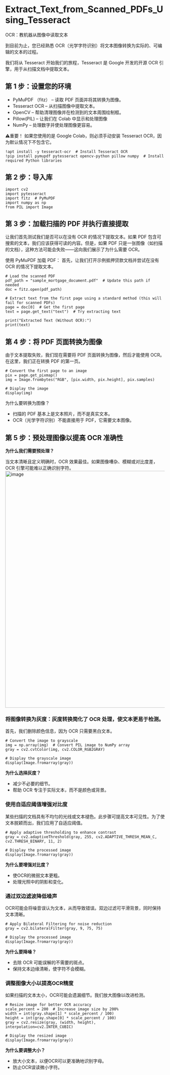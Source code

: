 # Extract_Text_from_Scanned_PDFs_Using_Tesseract
OCR：教机器从图像中读取文本

到目前为止，您已经熟悉 OCR（光学字符识别）将文本图像转换为实际的、可编辑的文本的过程。

我们将从 Tesseract 开始我们的旅程，Tesseract 是 Google 开发的开源 OCR 引擎，用于从扫描文档中提取文本。
## 第 1 步：设置您的环境
- PyMuPDF （fitz） – 读取 PDF 页面并将其转换为图像。
- Tesseract OCR – 从扫描图像中提取文本。
- OpenCV – 帮助清理图像并在检测到的文本周围绘制框。
- Pillow(PIL) – 让我们在 Colab 中显示和处理图像
- NumPy – 处理数字并使处理图像更容易。

⚠️重要！ 如果您使用的是 Google Colab，则必须手动安装 Tesseract OCR，因为默认情况下不包含它。
```
!apt install -y tesseract-ocr  # Install Tesseract OCR
!pip install pymupdf pytesseract opencv-python pillow numpy  # Install required Python libraries
```
## 第 2 步：导入库
```
import cv2
import pytesseract
import fitz  # PyMuPDF
import numpy as np
from PIL import Image
```
## 第 3 步：加载扫描的 PDF 并执行直接提取
让我们首先测试我们是否可以在没有 OCR 的情况下提取文本。如果 PDF 包含可搜索的文本，我们应该获得可读的内容。但是，如果 PDF 只是一张图像（如扫描的文档），这种方法可能会失败——这向我们展示了为什么需要 OCR。

使用 PyMuPDF 加载 PDF： 首先，让我们打开示例抵押贷款文档并尝试在没有 OCR 的情况下提取文本。
```
# Load the scanned PDF
pdf_path = "sample_mortgage_document.pdf"  # Update this path if needed
doc = fitz.open(pdf_path)

# Extract text from the first page using a standard method (this will fail for scanned PDFs)
page = doc[0]  # Get the first page
text = page.get_text("text")  # Try extracting text

print("Extracted Text (Without OCR):")
print(text)
```
## 第 4 步：将 PDF 页面转换为图像
由于文本提取失败，我们现在需要将 PDF 页面转换为图像，然后才能使用 OCR。在这里，我们正在转换 PDF 的第一页。
```
# Convert the first page to an image
pix = page.get_pixmap()
img = Image.frombytes("RGB", [pix.width, pix.height], pix.samples)

# Display the image
display(img)
```
为什么要转换为图像？
- 扫描的 PDF 基本上是文本照片，而不是真实文本。
- OCR（光学字符识别）不能直接用于 PDF，它需要文本图像。
## 第 5 步：预处理图像以提高 OCR 准确性
**为什么我们需要预处理？**

当文本清晰且定义明确时，OCR 效果最佳。如果图像嘈杂、模糊或对比度差，OCR 引擎可能难以正确识别字符。
<img width="1077" height="748" alt="image" src="https://github.com/user-attachments/assets/b0ec4ab1-b7f7-4f68-a072-6a4a2a9d2ad2" />

### 将图像转换为灰度：灰度转换简化了 OCR 处理，使文本更易于检测。
首先，我们删除颜色信息，因为 OCR 只需要黑白文本。
```
# Convert the image to grayscale
img = np.array(img)  # Convert PIL image to NumPy array
gray = cv2.cvtColor(img, cv2.COLOR_RGB2GRAY)

# Display the grayscale image
display(Image.fromarray(gray))
```
**为什么选择灰度？**
- 减少不必要的细节。
- 帮助 OCR 专注于实际文本，而不是颜色或背景。
### 使用自适应阈值增强对比度
某些扫描的文档具有不均匀的光线或文本褪色。此步骤可提高文本可见性。为了使文本脱颖而出，我们应用了自适应阈值。
```
# Apply adaptive thresholding to enhance contrast
gray = cv2.adaptiveThreshold(gray, 255, cv2.ADAPTIVE_THRESH_MEAN_C, cv2.THRESH_BINARY, 11, 2)

# Display the processed image
display(Image.fromarray(gray))
```
**为什么要增强对比度？**
- 使OCR的微弱文本更粗。
- 处理光照中的阴影和变化。
 
### 通过双边滤波降低噪声
OCR可能会将噪音误认为文本，从而导致错误。双边过滤可平滑背景，同时保持文本清晰。
```
# Apply Bilateral Filtering for noise reduction
gray = cv2.bilateralFilter(gray, 9, 75, 75)

# Display the processed image
display(Image.fromarray(gray))
```
**为什么要降噪？**
- 去除 OCR 可能误解的不需要的斑点。
- 保持文本边缘清晰，使字符不会模糊。
### 调整图像大小以提高OCR精度
如果扫描的文本太小，OCR可能会遗漏细节。我们放大图像以改进检测。
```
# Resize image for better OCR accuracy
scale_percent = 200  # Increase image size by 200%
width = int(gray.shape[1] * scale_percent / 100)
height = int(gray.shape[0] * scale_percent / 100)
gray = cv2.resize(gray, (width, height), interpolation=cv2.INTER_CUBIC)

# Display the resized image
display(Image.fromarray(gray))
```
**为什么要调整大小？**
- 放大小文本，以便OCR可以更准确地识别字母。
- 防止OCR误读微小字符。
 
